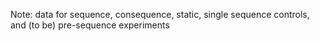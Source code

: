 Note: data for sequence, consequence, static, single sequence controls, and (to be) pre-sequence experiments
